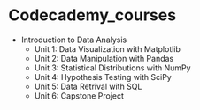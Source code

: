 # Codecademy_courses

* Introduction to Data Analysis
  * Unit 1: Data Visualization with Matplotlib
  * Unit 2: Data Manipulation with Pandas
  * Unit 3: Statistical Distributions with NumPy
  * Unit 4: Hypothesis Testing with SciPy
  * Unit 5: Data Retrival with SQL
  * Unit 6: Capstone Project
